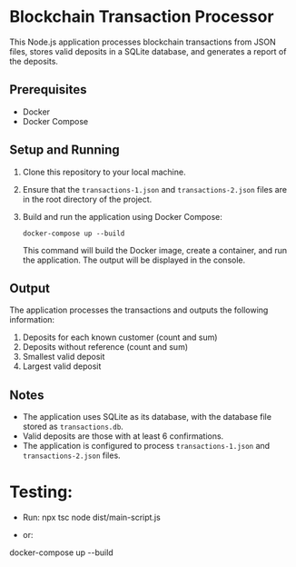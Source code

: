 
# Blockchain Transaction Processor

This Node.js application processes blockchain transactions from JSON files, stores valid deposits in a SQLite database, and generates a report of the deposits.

## Prerequisites

- Docker
- Docker Compose

## Setup and Running

1. Clone this repository to your local machine.
2. Ensure that the `transactions-1.json` and `transactions-2.json` files are in the root directory of the project.
3. Build and run the application using Docker Compose:

   ```
   docker-compose up --build
   ```

   This command will build the Docker image, create a container, and run the application. The output will be displayed in the console.

## Output

The application processes the transactions and outputs the following information:

1. Deposits for each known customer (count and sum)
2. Deposits without reference (count and sum)
3. Smallest valid deposit
4. Largest valid deposit


## Notes

- The application uses SQLite as its database, with the database file stored as `transactions.db`.
- Valid deposits are those with at least 6 confirmations.
- The application is configured to process `transactions-1.json` and `transactions-2.json` files.

# Testing:

- Run:
npx tsc
node dist/main-script.js

- or:

docker-compose up --build